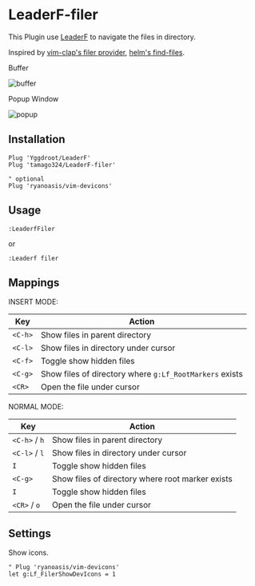 # LeaderF-filer

This Plugin use [LeaderF](https://github.com/Yggdroot/LeaderF) to navigate the files in directory.

Inspired by [vim-clap's filer provider](https://github.com/liuchengxu/vim-clap/pull/272), [helm's find-files](https://github.com/emacs-helm/helm).


Buffer

<img src="./images/buffer.png" alt="buffer" />

Popup Window

<img src="./images/popup.png" alt="popup" />

## Installation

```
Plug 'Yggdroot/LeaderF'
Plug 'tamago324/LeaderF-filer'

" optional
Plug 'ryanoasis/vim-devicons'
```

## Usage

```
:LeaderfFiler
```
or
```
:Leaderf filer
```

## Mappings

INSERT MODE:

| Key     | Action                                                  |
|---------|---------------------------------------------------------|
| `<C-h>` | Show files in parent directory                          |
| `<C-l>` | Show files in directory under cursor                    |
| `<C-f>` | Toggle show hidden files                                |
| `<C-g>` | Show files of directory where `g:Lf_RootMarkers` exists |
| `<CR>`  | Open the file under cursor                              |

NORMAL MODE:

| Key           | Action                                           |
|---------------|--------------------------------------------------|
| `<C-h>` / `h` | Show files in parent directory                   |
| `<C-l>` / `l` | Show files in directory under cursor             |
| `I`           | Toggle show hidden files                         |
| `<C-g>`       | Show files of directory where root marker exists |
| `I`           | Toggle show hidden files                         |
| `<CR>` / `o`  | Open the file under cursor                       |


## Settings

Show icons.

```vim
" Plug 'ryanoasis/vim-devicons'
let g:Lf_FilerShowDevIcons = 1
```
